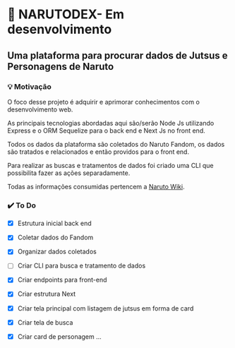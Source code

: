 # 📖 NARUTODEX- Em desenvolvimento

## Uma plataforma para procurar dados de Jutsus e Personagens de Naruto

### 💡 Motivação

O foco desse projeto é adquirir e aprimorar conhecimentos com o desenvolvimento web.

As principais tecnologias abordadas aqui são/serão Node Js utilizando Express e o ORM Sequelize para o back end e Next Js no front end.

Todos os dados da plataforma são coletados do Naruto Fandom, os dados são tratados e relacionados e então providos para o front end.

Para realizar as buscas e tratamentos de dados foi criado uma CLI que possibilita fazer as ações separadamente.

Todas as informações consumidas pertencem a [Naruto Wiki]('https://naruto.fandom.com/pt-br/wiki/Wiki_Naruto').

### ✔️ To Do

- [X] Estrutura inicial back end

- [X] Coletar dados do Fandom

- [X] Organizar dados coletados

- [ ] Criar CLI para busca e tratamento de dados

- [X] Criar endpoints para front-end

- [X] Criar estrutura Next

- [X] Criar tela principal com listagem de jutsus em forma de card

- [X] Criar tela de busca

- [X] Criar card de personagem
...
